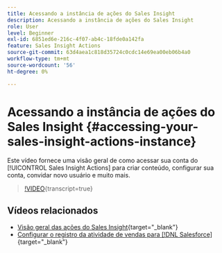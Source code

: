 ```yaml
---
title: Acessando a instância de ações do Sales Insight
description: Acessando a instância de ações do Sales Insight
role: User
level: Beginner
exl-id: 6851ed6e-216c-4f07-ab4c-18fde0a142fa
feature: Sales Insight Actions
source-git-commit: 63d4aea1c818d35724c0cdc14e69ea00eb06b4a0
workflow-type: tm+mt
source-wordcount: '56'
ht-degree: 0%

---
```


# Acessando a instância de ações do Sales Insight {#accessing-your-sales-insight-actions-instance}

Este vídeo fornece uma visão geral de como acessar sua conta do [!UICONTROL Sales Insight Actions] para criar conteúdo, configurar sua conta, convidar novo usuário e muito mais.

>[!VIDEO](https://video.tv.adobe.com/v/340925/?quality=12&learn=on){transcript=true}

## Vídeos relacionados

* [Visão geral das ações do Sales Insight](/help/sales-insight-actions/sales-insight-actions-overview.md){target="_blank"}
* [Configurar o registro da atividade de vendas para [!DNL Salesforce]](/help/sales-insight-actions/configure-sales-activity-logging-to-salesforce.md){target="_blank"}
